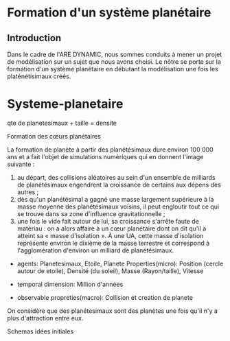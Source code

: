 # Formation d'un système planétaire
## Introduction
Dans le cadre de l'ARE DYNAMIC, nous sommes conduits à mener un projet de modélisation sur un sujet que nous avons choisi. Le nôtre se porte sur la formation d'un système planétaire en débutant la modélisation une fois les platénétisimaux créés.

# Systeme-planetaire

qte de planetesimaux + taille = densite

Formation des cœurs planétaires

La formation de planète à partir des planétésimaux dure environ 100 000 ans et a fait l'objet de simulations numériques qui en donnent l'image suivante :
1.	au départ, des collisions aléatoires au sein d'un ensemble de milliards de planétésimaux engendrent la croissance de certains aux dépens des autres ;
2.	dès qu'un planétésimal a gagné une masse largement supérieure à la masse moyenne des planétésimaux voisins, il peut engloutir tout ce qui se trouve dans sa zone d'influence gravitationnelle ;
3.	une fois le vide fait autour de lui, sa croissance s'arrête faute de matériau : on a alors affaire à un cœur planétaire dont on dit qu'il a atteint sa « masse d'isolation ». À une UA, cette masse d'isolation représente environ le dixième de la masse terrestre et correspond à l'agglomération d'environ un milliard de planétésimaux.

- agents:
Planetesimaux, Etoile, Planete
Properties(micro): Position (cercle autour de etoile), 
Densité (du soleil), 
Masse (Rayon/taille), 
Vitesse

- temporal dimension: Million d'années

- observable propreties(macro):
Collision et creation de planete

On considère que des planétesimaux sont des planètes une fois qu'il n'y a plus d'attraction entre eux.


Schemas idées initiales

<a href="http://zupimages.net/viewer.php?id=19/13/jrzz.png"><img src="https://zupimages.net/up/19/13/jrzz.png" alt="" /></a>
<a href="http://zupimages.net/viewer.php?id=19/13/rb7j.png"><img src="https://zupimages.net/up/19/13/rb7j.png" alt="" /></a>
